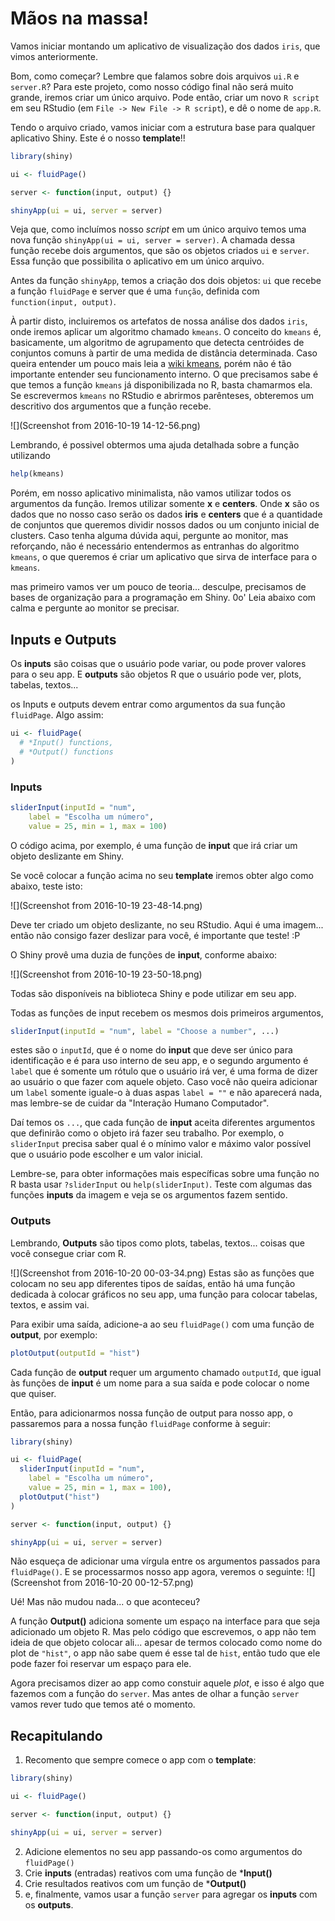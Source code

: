 # Mãos na massa!

Vamos iniciar montando um aplicativo de visualização dos dados `iris`, que vimos anteriormente. 

Bom, como começar? Lembre que falamos sobre dois arquivos `ui.R` e `server.R`? Para este projeto, como nosso código final não será muito grande, iremos criar um único arquivo. Pode então, criar um novo `R script` em seu RStudio (em `File -> New File -> R script`), e dê o nome de `app.R`.

Tendo o arquivo criado, vamos iniciar com a estrutura base para qualquer aplicativo Shiny. Este é o nosso **template**!!

  ```r
  library(shiny)

  ui <- fluidPage()

  server <- function(input, output) {}

  shinyApp(ui = ui, server = server)
  ```

Veja que, como incluímos nosso *script* em um único arquivo temos uma nova função `shinyApp(ui = ui, server = server)`. A chamada dessa função recebe dois argumentos, que são os objetos criados `ui` e `server`. Essa função que possibilita o aplicativo em um único arquivo.

Antes da função `shinyApp`, temos a criação dos dois objetos: `ui` que recebe a função `fluidPage` e server que é uma `função`, definida com `function(input, output)`.

À partir disto, incluiremos os artefatos de nossa análise dos dados `iris`, onde iremos aplicar um algoritmo chamado `kmeans`. O conceito do `kmeans` é, basicamente, um algoritmo de agrupamento que detecta centróides de conjuntos comuns à partir de uma medida de distância determinada. Caso queira entender um pouco mais leia a [wiki kmeans](https://pt.wikipedia.org/wiki/K-means), porém não é tão importante entender seu funcionamento interno. O que precisamos sabe é que temos a função `kmeans` já disponibilizada no R, basta chamarmos ela. Se escrevermos `kmeans` no RStudio e abrirmos parênteses, obteremos um descritivo dos argumentos que a função recebe.

![](Screenshot from 2016-10-19 14-12-56.png)

Lembrando, é possivel obtermos uma ajuda detalhada sobre a função utilizando
  ```r
  help(kmeans)
  ```
Porém, em nosso aplicativo minimalista, não vamos utilizar todos os argumentos da função. Iremos utilizar somente **x** e **centers**. Onde **x** são os dados que no nosso caso serão os dados **iris** e **centers** que é a quantidade de conjuntos que queremos dividir nossos dados ou um conjunto inicial de clusters. Caso tenha alguma dúvida aqui, pergunte ao monitor, mas reforçando, não é necessário entendermos as entranhas do algoritmo `kmeans`, o que queremos é criar um aplicativo que sirva de interface para o `kmeans`.

mas primeiro vamos ver um pouco de teoria... desculpe, precisamos de bases de organização para a programação em Shiny. 0o' Leia abaixo com calma e pergunte ao monitor se precisar.

## Inputs e Outputs

Os **inputs** são coisas que o usuário pode variar, ou pode prover valores para o seu app. E **outputs** são objetos R que o usuário pode ver, plots, tabelas, textos...

os Inputs e outputs devem entrar como argumentos da sua função `fluidPage`. Algo assim:

  ```r
  ui <- fluidPage(
    # *Input() functions,
    # *Output() functions
  )
  ```

### Inputs

  ```r
  sliderInput(inputId = "num",
      label = "Escolha um número",
      value = 25, min = 1, max = 100)
  ```

O código acima, por exemplo, é uma função de **input** que irá criar um objeto deslizante em Shiny.

Se você colocar a função acima no seu **template** iremos obter algo como abaixo, teste isto:

![](Screenshot from 2016-10-19 23-48-14.png)

Deve ter criado um objeto deslizante, no seu RStudio. Aqui é uma imagem... então não consigo fazer deslizar para você, é importante que teste! :P

O Shiny provê uma duzia de funções de **input**, conforme abaixo:

![](Screenshot from 2016-10-19 23-50-18.png)


Todas são disponíveis na biblioteca Shiny e pode utilizar em seu app.

Todas as funções de input recebem os mesmos dois primeiros argumentos,

  ```r
  sliderInput(inputId = "num", label = "Choose a number", ...)
  ```
estes são o `inputId`, que é o nome do **input** que deve ser único para identificação e é para uso interno de seu app, e o segundo argumento é  `label` que é somente um rótulo que o usuário irá ver, é uma forma de dizer ao usuário o que fazer com aquele objeto. Caso você não queira adicionar um `label` somente iguale-o à duas aspas `label = ""` e não aparecerá nada, mas lembre-se de cuidar da "Interação Humano Computador".

Daí temos os `...`, que cada função de **input** aceita diferentes argumentos que definirão como o objeto irá fazer seu trabalho. Por exemplo, o `sliderInput` precisa saber qual é o mínimo valor e máximo valor possível que o usuário pode escolher e um valor inicial.

Lembre-se, para obter informações mais específicas sobre uma função no R basta usar `?sliderInput` ou `help(sliderInput)`. Teste com algumas das funções **inputs** da imagem e veja se os argumentos fazem sentido.

### Outputs

Lembrando, **Outputs** são tipos como plots, tabelas, textos... coisas que você consegue criar com R.

![](Screenshot from 2016-10-20 00-03-34.png)
Estas são as funções que colocam no seu app diferentes tipos de saídas, então há uma função dedicada à colocar gráficos no seu app, uma função para colocar tabelas, textos, e assim vai.

Para exibir uma saída, adicione-a ao seu `fluidPage()` com uma função de **output**, por exemplo:

```r
plotOutput(outputId = "hist")
```
Cada função de **output** requer um argumento chamado `outputId`, que igual às funções de **input** é um nome para a sua saída e pode colocar o nome que quiser.

Então, para adicionarmos nossa função de output para nosso app, o passaremos para a nossa função `fluidPage` conforme à seguir:

  ```r
  library(shiny)

  ui <- fluidPage(
    sliderInput(inputId = "num",
      label = "Escolha um número",
      value = 25, min = 1, max = 100),
    plotOutput("hist")
  )

  server <- function(input, output) {}

  shinyApp(ui = ui, server = server)
  ```
  
  Não esqueça de adicionar uma vírgula entre os argumentos passados para `fluidPage()`. E se processarmos nosso app agora, veremos o seguinte:
  ![](Screenshot from 2016-10-20 00-12-57.png)
  
  Ué! Mas não mudou nada... o que aconteceu?
  
  A função **Output()** adiciona somente um espaço na interface para que seja adicionado um objeto R. Mas pelo código que escrevemos, o app não tem ideia de que objeto colocar ali... apesar de termos colocado como nome do plot de `"hist"`, o app não sabe quem é esse tal de `hist`, então tudo que ele pode fazer foi reservar um espaço para ele.
  
  Agora precisamos dizer ao app como constuir aquele *plot*, e isso é algo que fazemos com a função do `server`. Mas antes de olhar a função `server` vamos rever tudo que temos até o momento.
  
  ## Recapitulando
  
  1. Recomento que sempre comece o app com o **template**:

  ```r
  library(shiny)

  ui <- fluidPage()

  server <- function(input, output) {}

  shinyApp(ui = ui, server = server)
  ```
  
  2. Adicione elementos no seu app passando-os como argumentos do `fluidPage()`
  3. Crie **inputs** (entradas) reativos com uma função de ***Input()**
  4. Crie resultados reativos com um função de ***Output()**
  5. e, finalmente, vamos usar a função `server` para agregar os **inputs** com os **outputs**.